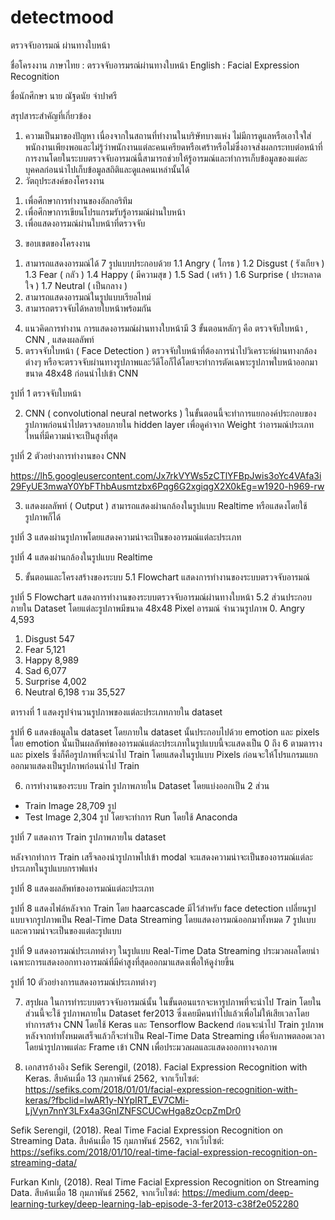 # detectmood
ตรวจจับอารมณ์ ผ่านทางใบหน้า


ชื่อโครงงาน	ภาษาไทย : ตรวจจับอารมรณ์ผ่านทางใบหน้า
	      English :  Facial Expression Recognition
	      
ชื่อนักศึกษา นาย ณัฐดนัย จำปาศรี 

สรุปสาระสำคัญที่เกี่ยวข้อง

1.	ความเป็นมาของปัญหา
เนื่องจากในสถานที่ทำงานในบริษัทบางแห่ง ไม่มีการดูแลหรือเอาใจใส่พนักงานเพียงพอและไม่รู้ว่าพนักงานแต่ละคนเครียดหรือเศร้าหรือไม่ซึ่งอาจส่งผลกระทบต่อหน้าที่การงานโดยในระบบตรวจจับอารมณ์นี้สามารถช่วยให้รู้อารมณ์และทำการเก็บข้อมูลของแต่ละบุคคลก่อนนำไปเก็บข้อมูลสถิติและดูแลคนเหล่านั้นได้
2.	วัตถุประสงค์ของโครงงาน
1)	เพื่อศึกษาการทำงานของอัลกอริทึม
2)	เพื่อศึกษาการเขียนโปรแกรมรับรู้อารมณ์ผ่านใบหน้า
3)	เพื่อแสดงอารมณ์ผ่านใบหน้าที่ตรวจจับ
3.	ขอบเขตของโครงงาน
1)	สามารถแสดงอารมณ์ได้ 7 รูปแบบประกอบด้วย
1.1	 Angry ( โกรธ )
1.2	 Disgust ( รังเกียจ )
1.3	 Fear ( กลัว )
1.4	 Happy ( มีความสุข )
1.5	 Sad ( เศร้า )
1.6	 Surprise ( ประหลาดใจ )
1.7	 Neutral ( เป็นกลาง )
2)	สามารถแสดงอารมณ์ในรูปแบบเรียลไทม์
3)	สามารถตรวจจับได้หลายใบหน้าพร้อมกัน

4.	แนวคิดการทำงาน
การแสดงอารมณ์ผ่านทางใบหน้ามี 3 ขั้นตอนหลักๆ คือ ตรวจจับใบหน้า , CNN , แสดงผลลัพท์
1.	ตรวจจับใบหน้า ( Face Detection )
ตรวจจับใบหน้าที่ต้องการนำไปวิเคราะห์ผ่านทางกล้องต่างๆ หรือจะตรวจจับผ่านทางรูปภาพและวีดีโอก็ได้โดยจะทำการตัดเฉพาะรูปภาพใบหน้าออกมาขนาด 48x48 ก่อนนำไปเข้า CNN
 
รูปที่ 1 ตรวจจับใบหน้า

2.	CNN ( convolutional neural networks )
ในขั้นตอนนี้จะทำการแยกองค์ประกอบของรูปภาพก่อนนำไปตรวจสอบภายใน hidden layer เพื่อดูค่าจาก Weight ว่าอารมณ์ประเภทไหนที่มีความน่าจะเป็นสูงที่สุด
 
รูปที่ 2 ตัวอย่างการทำงานของ CNN


https://lh5.googleusercontent.com/Jx7rkVYWs5zCTlYFBpJwis3oYc4VAfa3i29FyUE3mwaY0YbFThbAusmtzbx6Pqg6G2xgiqgX2X0kEg=w1920-h969-rw

3.	แสดงผลลัพท์ ( Output )
สามารถแสดงผ่านกล้องในรูปแบบ Realtime หรือแสดงโดยใช้รูปภาพก็ได้
 
รูปที่ 3 แสดงผ่านรูปภาพโดยแสดงความน่าจะเป็นของอารมณ์แต่ละประเภท

 
รูปที่ 4 แสดงผ่านกล้องในรูปแบบ Realtime 




5.	ขั้นตอนและโครงสร้างของระบบ
5.1 Flowchart แสดงการทำงานของระบบตรวจจับอารมณ์
 
รูปที่ 5 Flowchart แสดงการทำงานของระบบตรวจจับอารมณ์ผ่านทางใบหน้า
5.2 ส่วนประกอบภายใน Dataset
	โดยแต่ละรูปภาพมีขนาด 48x48 Pixel 
อารมณ์	จำนวนรูปภาพ
0.	Angry	4,593
1.	Disgust	547
2.	Fear	5,121
3.	Happy	8,989
4.	Sad	6,077
5.	Surprise	4,002
6.	Neutral	6,198
รวม	35,527

ตารางที่ 1 แสดงรูปจำนวนรูปภาพของแต่ละประเภทภายใน dataset
 
รูปที่ 6 แสดงข้อมูลใน dataset
โดยภายใน dataset นั้นประกอบไปด้วย emotion และ pixels โดย emotion นั้นเป็นผลลัพท์ของอารมณ์แต่ละประเภทในรูปแบบนี้จะแสดงเป็น 0 ถึง 6 ตามตารางและ pixels ซึ่งก็คือรูปภาพที่จะนำไป Train โดยแสดงในรูปแบบ Pixels ก่อนจะให้โปรแกรมแยกออกมาแสดงเป็นรูปภาพก่อนนำไป Train

6.	การทำงานของระบบ
Train รูปภาพภายใน Dataset โดยแบ่งออกเป็น 2 ส่วน
-	Train Image 28,709 รูป
-	Test Image 2,304 รูป
โดยจะทำการ Run โดยใช้ Anaconda
 
รูปที่ 7 แสดงการ Train รูปภาพภายใน dataset

หลังจากทำการ Train เสร็จลองนำรูปภาพไปเข้า modal จะแสดงความน่าจะเป็นของอารมณ์แต่ละประเภทในรูปแบบกราฟแท่ง

 
รูปที่ 8 แสดงผลลัพท์ของอารมณ์แต่ละประเภท

 
รูปที่ 8 แสดงไฟล์หลังจาก Train โดย haarcascade มีไว้สำหรับ face detection
เปลี่ยนรูปแบบจากรูปภาพเป็น Real-Time Data Streaming โดยแสดงอารมณ์ออกมาทั้งหมด 7 รูปแบบและความน่าจะเป็นของแต่ละรูปแบบ
 
รูปที่ 9 แสดงอารมณ์ประเภทต่างๆ ในรูปแบบ Real-Time Data Streaming 
		ประมวลผลโดยนำเฉพาะการแสดงออกทางอารมณ์ที่มีค่าสูงที่สุดออกมาแสดงเพื่อให้ดูง่ายขึ้น
    
รูปที่ 10 ตัวอย่างการแสดงอารมณ์ประเภทต่างๆ

7.	สรุปผล
ในการทำระบบตรวจจับอารมณ์นั้น ในขั้นตอนแรกจะหารูปภาพที่จะนำไป Train โดยในส่วนนี้จะใช้ รูปภาพภายใน Dataset fer2013 ซึ่งเคยมีคนทำไปแล้วเพื่อไม่ให้เสียเวลาโดยทำการสร้าง CNN โดยใช้ Keras และ Tensorflow Backend ก่อนจะนำไป Train รูปภาพหลังจากทำทั้งหมดเสร็จแล้วก็จะทำเป็น Real-Time Data Streaming เพื่อจับภาพตลอดเวลาโดยนำรูปภาพแต่ละ Frame เข้า CNN เพื่อประมวลผลและแสดงออกทางจอภาพ  


8.	เอกสารอ้างอิง
 Sefik Serengil, (2018). Facial Expression Recognition with Keras. สืบค้นเมื่อ 13 กุมภาพันธ์ 2562, จากเว็บไซต์: https://sefiks.com/2018/01/01/facial-expression-recognition-with-keras/?fbclid=IwAR1y-NYpIRT_EV7CMi-LjVyn7nnY3LFx4a3GnIZNFSCUCwHga8zOcpZmDr0

Sefik Serengil, (2018). Real Time Facial Expression Recognition on Streaming Data. สืบค้นเมื่อ 15 กุมภาพันธ์ 2562, จากเว็บไซต์: https://sefiks.com/2018/01/10/real-time-facial-expression-recognition-on-streaming-data/

Furkan Kınlı, (2018). Real Time Facial Expression Recognition on Streaming Data. สืบค้นเมื่อ 18 กุมภาพันธ์ 2562, จากเว็บไซต์: https://medium.com/deep-learning-turkey/deep-learning-lab-episode-3-fer2013-c38f2e052280

